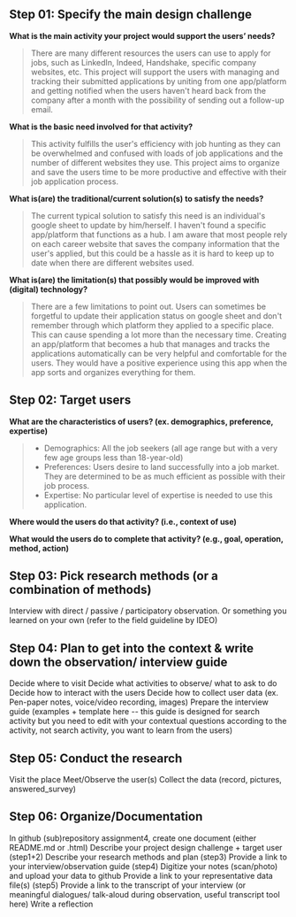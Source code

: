 
## Step 01: Specify the main design challenge 

**What is the main activity your project would support the users’ needs?**
>There are many different resources the users can use to apply for jobs, such as LinkedIn, Indeed, Handshake, specific company websites, etc. This project will support the users with managing and tracking their submitted applications by uniting from one app/platform and getting notified when the users haven't heard back from the company after a month with the possibility of sending out a follow-up email. 

**What is the basic need involved for that activity?** 
>This activity fulfills the user's efficiency with job hunting as they can be overwhelmed and confused with loads of job applications and the number of different websites they use. 
This project aims to organize and save the users time to be more productive and effective with their job application process. 

**What is(are) the traditional/current solution(s) to satisfy the needs?** 
>The current typical solution to satisfy this need is an individual's google sheet to update by him/herself. I haven't found a specific app/platform that functions as a hub. I am aware that most people rely on each career website that saves the company information that the user's applied, but this could be a hassle as it is hard to keep up to date when there are different websites used. 

**What is(are) the limitation(s) that possibly would be improved with (digital) technology?**
>There are a few limitations to point out. Users can sometimes be forgetful to update their application status on google sheet and don't remember through which platform they applied to a specific place. This can cause spending a lot more than the necessary time. Creating an app/platform that becomes a hub that manages and tracks the applications automatically can be very helpful and comfortable for the users. They would have a positive experience using this app when the app sorts and organizes everything for them. 

## Step 02: Target users 

**What are the characteristics of users? (ex. demographics, preference, expertise)**
>* Demographics: All the job seekers (all age range but with a very few age groups less than 18-year-old)
>* Preferences: Users desire to land successfully into a job market. They are determined to be as much efficient as possible with their job process. 
>* Expertise: No particular level of expertise is needed to use this application. 

**Where would the users do that activity? (i.e., context of use)**
 

**What would the users do to complete that activity? (e.g., goal, operation, method, action)**

## Step 03: Pick research methods (or a combination of methods)

Interview with direct / passive / participatory observation.
Or something you learned on your own (refer to the field guideline by IDEO)

## Step 04: Plan to get into the context & write down the observation/ interview guide 
Decide where to visit
Decide what activities to observe/ what to ask to do
Decide how to interact with the users 
Decide how to collect user data (ex. Pen-paper notes, voice/video recording, images)
Prepare the interview guide (examples + template here -- this guide is designed for search activity but you need to edit with your contextual questions according to the activity, not search activity, you want to learn from the users)

## Step 05: Conduct the research
Visit the place
Meet/Observe the user(s)
Collect the data (record, pictures, answered_survey)

## Step 06: Organize/Documentation
In github (sub)repository assignment4, create one document (either README.md or .html)
Describe your project design challenge + target user (step1+2)
Describe your research methods and plan (step3)
Provide a link to your interview/observation guide (step4) 
Digitize your notes (scan/photo) and upload your data to github
Provide a link to your representative data file(s) (step5)
Provide a link to the transcript of your interview (or meaningful dialogues/ talk-aloud during observation, useful transcript tool here) 
Write a reflection
